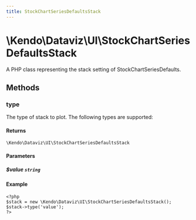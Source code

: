 ```yaml
---
title: StockChartSeriesDefaultsStack
---
```


# \Kendo\Dataviz\UI\StockChartSeriesDefaultsStack

A PHP class representing the stack setting of StockChartSeriesDefaults.


## Methods

### type
The type of stack to plot. The following types are supported:

#### Returns
`\Kendo\Dataviz\UI\StockChartSeriesDefaultsStack`

#### Parameters

##### $value `string`



#### Example 
    <?php
    $stack = new \Kendo\Dataviz\UI\StockChartSeriesDefaultsStack();
    $stack->type('value');
    ?>


